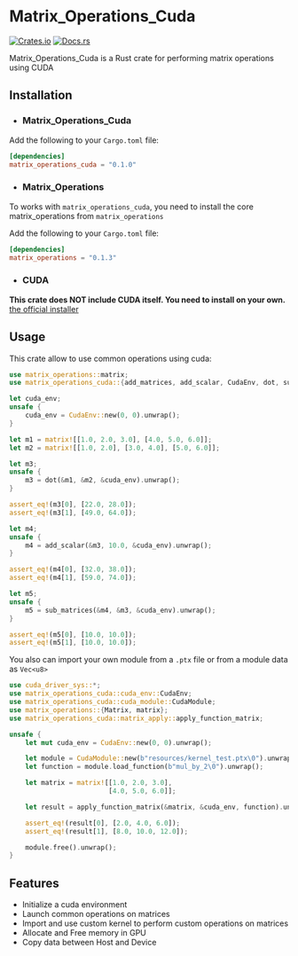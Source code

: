  # Matrix_Operations_Cuda
[![Crates.io](https://img.shields.io/crates/v/matrix_operations.svg)](https://crates.io/crates/matrix_operations_cuda)
[![Docs.rs](https://docs.rs/matrix_operations/badge.svg)](https://docs.rs/matrix_operations_cuda)

 Matrix_Operations_Cuda is a Rust crate for performing matrix operations using CUDA

 ## Installation

 - ### Matrix_Operations_Cuda

 Add the following to your `Cargo.toml` file:

 ```toml
 [dependencies]
 matrix_operations_cuda = "0.1.0"
 ```

 - ### Matrix_Operations

 To works with `matrix_operations_cuda`, you need to install the core matrix_operations from `matrix_operations`

 Add the following to your `Cargo.toml` file:

 ```toml
 [dependencies]
 matrix_operations = "0.1.3"
 ```

 - ### CUDA
 **This crate does NOT include CUDA itself. You need to install on your own.**
 [the official installer](https://developer.nvidia.com/cuda-downloads)

 ## Usage

 This crate allow to use common operations using cuda:

 ```rust
 use matrix_operations::matrix;
 use matrix_operations_cuda::{add_matrices, add_scalar, CudaEnv, dot, sub_matrices};

 let cuda_env;
 unsafe {
     cuda_env = CudaEnv::new(0, 0).unwrap();
 }

 let m1 = matrix![[1.0, 2.0, 3.0], [4.0, 5.0, 6.0]];
 let m2 = matrix![[1.0, 2.0], [3.0, 4.0], [5.0, 6.0]];

 let m3;
 unsafe {
     m3 = dot(&m1, &m2, &cuda_env).unwrap();
 }

 assert_eq!(m3[0], [22.0, 28.0]);
 assert_eq!(m3[1], [49.0, 64.0]);

 let m4;
 unsafe {
     m4 = add_scalar(&m3, 10.0, &cuda_env).unwrap();
 }

 assert_eq!(m4[0], [32.0, 38.0]);
 assert_eq!(m4[1], [59.0, 74.0]);

 let m5;
 unsafe {
     m5 = sub_matrices(&m4, &m3, &cuda_env).unwrap();
 }

 assert_eq!(m5[0], [10.0, 10.0]);
 assert_eq!(m5[1], [10.0, 10.0]);
 ```

 You also can import your own module from a `.ptx` file or from a module data as `Vec<u8>`

 ```rust
 use cuda_driver_sys::*;
 use matrix_operations_cuda::cuda_env::CudaEnv;
 use matrix_operations_cuda::cuda_module::CudaModule;
 use matrix_operations::{Matrix, matrix};
 use matrix_operations_cuda::matrix_apply::apply_function_matrix;

 unsafe {
     let mut cuda_env = CudaEnv::new(0, 0).unwrap();

     let module = CudaModule::new(b"resources/kernel_test.ptx\0").unwrap();
     let function = module.load_function(b"mul_by_2\0").unwrap();

     let matrix = matrix![[1.0, 2.0, 3.0],
                          [4.0, 5.0, 6.0]];

     let result = apply_function_matrix(&matrix, &cuda_env, function).unwrap();

     assert_eq!(result[0], [2.0, 4.0, 6.0]);
     assert_eq!(result[1], [8.0, 10.0, 12.0]);

     module.free().unwrap();
 }
 ```

 ## Features

 - Initialize a cuda environment
 - Launch common operations on matrices
 - Import and use custom kernel to perform custom operations on matrices
 - Allocate and Free memory in GPU
 - Copy data between Host and Device